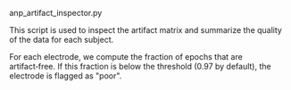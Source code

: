 anp_artifact_inspector.py

This script is used to inspect the artifact matrix and summarize the quality of the data for each subject.


For each electrode, we compute the fraction of epochs that are artifact‑free. If this fraction is below the threshold (0.97 by default), the electrode is flagged as "poor".